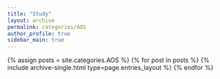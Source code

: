 ```yaml
---
title: "Study"
layout: archive
permalink: categories/AOS
author_profile: true
sidebar_main: true
---
```



{% assign posts = site.categories.AOS %}
{% for post in posts %} {% include archive-single.html type=page.entries_layout %} {% endfor %}